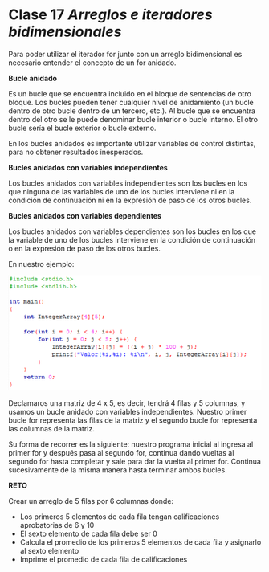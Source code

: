 # Clase 17 _Arreglos e iteradores bidimensionales_

Para poder utilizar el iterador for junto con un arreglo bidimensional es
necesario entender el concepto de un for anidado.

**Bucle anidado**

Es un bucle que se encuentra incluido en el bloque de sentencias de otro bloque.
Los bucles pueden tener cualquier nivel de anidamiento (un bucle dentro de otro
bucle dentro de un tercero, etc.). Al bucle que se encuentra dentro del otro se
le puede denominar bucle interior o bucle interno. El otro bucle sería el bucle
exterior o bucle externo.

En los bucles anidados es importante utilizar variables de control distintas,
para no obtener resultados inesperados.

**Bucles anidados con variables independientes**

Los bucles anidados con variables independientes son los bucles en los que
ninguna de las variables de uno de los bucles interviene ni en la condición de
continuación ni en la expresión de paso de los otros bucles.

**Bucles anidados con variables dependientes**

Los bucles anidados con variables dependientes son los bucles en los que la
variable de uno de los bucles interviene en la condición de continuación o en la
expresión de paso de los otros bucles.

En nuestro ejemplo:

![src/programacionEstructurada_41.png](../src/programacionEstructurada_41.png)

Declamaros una matriz de 4 x 5, es decir, tendrá 4 filas y 5 columnas, y usamos
un bucle anidado con variables independientes. Nuestro primer bucle for
representa las filas de la matriz y el segundo bucle for representa las columnas
de la matriz.

Su forma de recorrer es la siguiente: nuestro programa inicial al ingresa al
primer for y después pasa al segundo for, continua dando vueltas al segundo for
hasta completar y sale para dar la vuelta al primer for. Continua sucesivamente
de la misma manera hasta terminar ambos bucles.

**RETO**

Crear un arreglo de 5 filas por 6 columnas donde:

- Los primeros 5 elementos de cada fila tengan calificaciones aprobatorias de 6
  y 10
- El sexto elemento de cada fila debe ser 0
- Calcula el promedio de los primeros 5 elementos de cada fila y asignarlo al
  sexto elemento
- Imprime el promedio de cada fila de calificaciones
